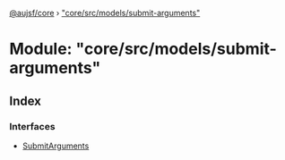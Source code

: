 [@aujsf/core](../README.md) › ["core/src/models/submit-arguments"](_core_src_models_submit_arguments_.md)

# Module: "core/src/models/submit-arguments"

## Index

### Interfaces

* [SubmitArguments](../interfaces/_core_src_models_submit_arguments_.submitarguments.md)

